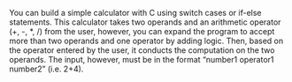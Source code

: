 You can build a simple calculator with C using switch cases or if-else statements.
This calculator takes two operands and an arithmetic operator (+, -, *, /) from the user,
however, you can expand the program to accept more than two operands and one operator by adding logic. 
Then, based on the operator entered by the user,
it conducts the computation on the two operands.
The input, however, must be in the format “number1 operator1 number2” (i.e. 2+4).
